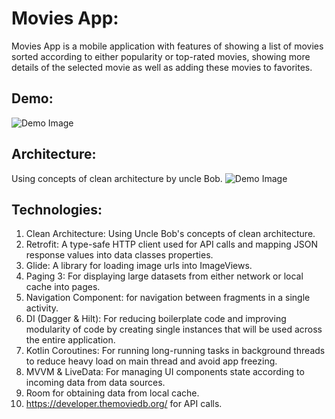# Movies App:

Movies App is a mobile application with features of showing a list of movies sorted according to
either popularity or top-rated movies, showing more details of the selected movie as well as adding
these movies to favorites.

## Demo:

![Demo Image](https://github.com/khaledhesham2023/MoviesApp/blob/master/app/src/main/res/assets/demo.gif)




## Architecture:

Using concepts of clean architecture by uncle Bob.
![Demo Image](https://github.com/khaledhesham2023/MoviesApp/blob/master/app/src/main/res/assets/demo.gif)



## Technologies:

1. Clean Architecture: Using Uncle Bob's concepts of clean architecture. 
2. Retrofit: A type-safe HTTP client used for API calls and mapping JSON response values into data classes properties.
3. Glide: A library for loading image urls into ImageViews. 
4. Paging 3: For displaying large datasets from either network or local cache into pages.
5. Navigation Component: for navigation between fragments in a single activity.
6. DI (Dagger & Hilt): For reducing boilerplate code and improving modularity of code by creating single instances that will be used across the entire application.
7. Kotlin Coroutines: For running long-running tasks in background threads to reduce heavy load on main thread and avoid app freezing.
8. MVVM & LiveData: For managing UI components state according to incoming data from data sources.
9. Room for obtaining data from local cache.
10. https://developer.themoviedb.org/ for API calls.
